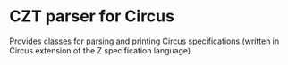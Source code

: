 # CZT parser for Circus

Provides classes for parsing and printing Circus specifications
(written in Circus extension of the Z specification language).
